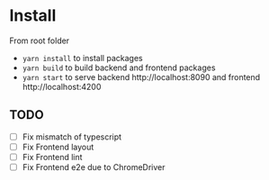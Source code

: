 # Install

From root folder

- `yarn install` to install packages
- `yarn build` to build backend and frontend packages
- `yarn start` to serve backend http://localhost:8090 and frontend http://localhost:4200

## TODO

- [ ] Fix mismatch of typescript
- [ ] Fix Frontend layout
- [ ] Fix Frontend lint
- [ ] Fix Frontend e2e due to ChromeDriver
